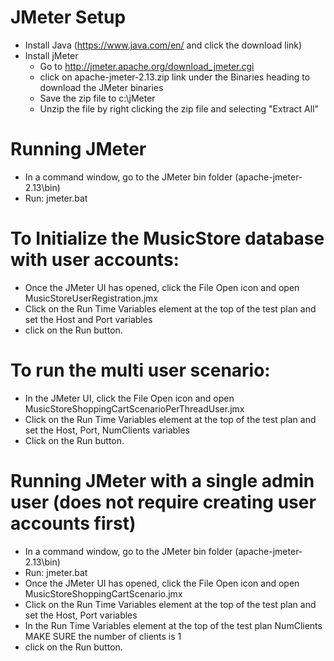 # JMeter Setup
- Install Java (https://www.java.com/en/ and click the download link)
- Install jMeter
    - Go to http://jmeter.apache.org/download_jmeter.cgi
    - click on apache-jmeter-2.13.zip link under the Binaries heading to download the JMeter binaries
    - Save the zip file to c:\jMeter
    - Unzip the file by right clicking the zip file and selecting "Extract All"

# Running JMeter
- In a command window, go to the JMeter bin folder (apache-jmeter-2.13\bin)
- Run:  jmeter.bat

# To Initialize the MusicStore database with user accounts:
- Once the JMeter UI has opened, click the File Open icon and open MusicStoreUserRegistration.jmx
- Click on the Run Time Variables element at the top of the test plan and set the Host and Port variables
- click on the Run button.
    
# To run the multi user scenario:
- In the JMeter UI, click the File Open icon and open MusicStoreShoppingCartScenarioPerThreadUser.jmx
- Click on the Run Time Variables element at the top of the test plan and set the Host, Port, NumClients variables
- Click on the Run button.

# Running JMeter with a single admin user (does not require creating user accounts first)
- In a command window, go to the JMeter bin folder (apache-jmeter-2.13\bin)
- Run:  jmeter.bat
- Once the JMeter UI has opened, click the File Open icon and open MusicStoreShoppingCartScenario.jmx
- Click on the Run Time Variables element at the top of the test plan and set the Host, Port variables
- In the Run Time Variables element at the top of the test plan NumClients MAKE SURE the number of clients is 1
- click on the Run button.